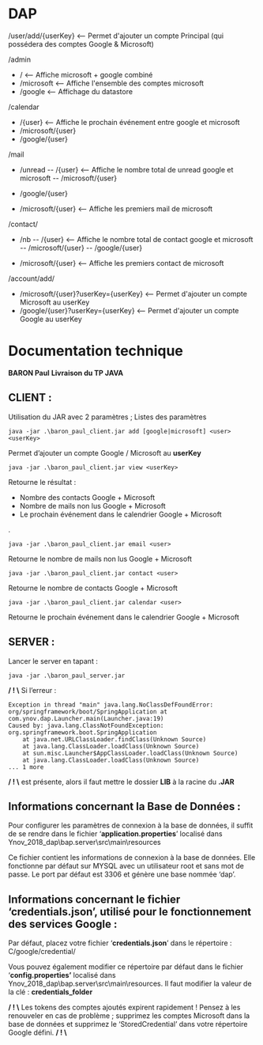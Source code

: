 
# DAP

/user/add/{userKey} <-- Permet d'ajouter un compte Principal (qui possédera des comptes Google & Microsoft)

/admin
 - / <-- Affiche microsoft + google combiné 
 - /microsoft <-- Affiche l'ensemble des comptes microsoft 
 - /google <-- Affichage du datastore

/calendar
- /{user} <-- Affiche le prochain événement entre google et microsoft
- /microsoft/{user}
- /google/{user}
	
/mail
- /unread
-- /{user} <-- Affiche le nombre total de unread google et microsoft
-- /microsoft/{user}
- /google/{user}
		
- /microsoft/{user} <-- Affiche les premiers mail de microsoft
	
/contact/
- /nb
-- /{user} <-- Affiche le nombre total de contact google et microsoft
-- /microsoft/{user}
-- /google/{user}
		
- /microsoft/{user} <-- Affiche les premiers contact de microsoft
	
/account/add/
- /microsoft/{user}?userKey={userKey} <-- Permet d'ajouter un compte Microsoft au userKey
- /google/{user}?userKey={userKey} <-- Permet d'ajouter un compte Google au userKey

# Documentation technique
**BARON Paul**
**Livraison du TP JAVA**

## **CLIENT :**
Utilisation du JAR avec 2 paramètres ; Listes des paramètres

    java -jar .\baron_paul_client.jar add [google|microsoft] <user> <userKey>

Permet d’ajouter un compte Google / Microsoft au **userKey**

    java -jar .\baron_paul_client.jar view <userKey>

Retourne le résultat :
 - Nombre des contacts Google + Microsoft
 - Nombre de mails non lus Google + Microsoft
 - Le prochain événement dans le calendrier Google + Microsoft

.

    java -jar .\baron_paul_client.jar email <user>

Retourne le nombre de mails non lus Google + Microsoft

    java -jar .\baron_paul_client.jar contact <user>

Retourne le nombre de contacts Google + Microsoft

    java -jar .\baron_paul_client.jar calendar <user>

Retourne le prochain événement dans le calendrier Google + Microsoft

## **SERVER :**

Lancer le server en tapant :

    java -jar .\baron_paul_server.jar

**/ ! \\** Si l’erreur :

    Exception in thread "main" java.lang.NoClassDefFoundError: org/springframework/boot/SpringApplication at com.ynov.dap.Launcher.main(Launcher.java:19)
    Caused by: java.lang.ClassNotFoundException: org.springframework.boot.SpringApplication
	    at java.net.URLClassLoader.findClass(Unknown Source)
	    at java.lang.ClassLoader.loadClass(Unknown Source)
	    at sun.misc.Launcher$AppClassLoader.loadClass(Unknown Source)
	    at java.lang.ClassLoader.loadClass(Unknown Source)
    ... 1 more

**/ ! \\** est présente, alors il faut mettre le dossier **LIB** à la racine du **.JAR**

## **Informations concernant la Base de Données :**

Pour configurer les paramètres de connexion à la base de données, il suffit de se rendre dans le fichier ‘**application.properties**’ localisé dans Ynov_2018_dap\bap.server\src\main\resources

Ce fichier contient les informations de connexion à la base de données. Elle fonctionne par défaut sur MYSQL avec un utilisateur root et sans mot de passe. Le port par défaut est 3306 et génère une base nommée ‘dap’.

## **Informations concernant le fichier ‘credentials.json’, utilisé pour le fonctionnement des services Google :**

Par défaut, placez votre fichier ‘**credentials.json**’ dans le répertoire : C/google/credential/

Vous pouvez également modifier ce répertoire par défaut dans le fichier ‘**config.properties’** localisé dans Ynov_2018_dap\bap.server\src\main\resources. Il faut modifier la valeur de la clé : **credentials_folder**

**/ ! \\** Les tokens des comptes ajoutés expirent rapidement ! Pensez à les renouveler en cas de problème ; supprimez les comptes Microsoft dans la base de données et supprimez le ‘StoredCredential’ dans votre répertoire Google défini. **/ ! \\**
